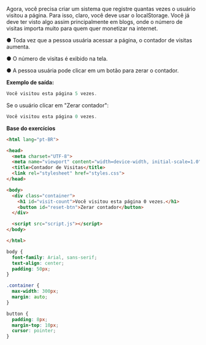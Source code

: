 Agora, você precisa criar um sistema que registre quantas vezes o usuário visitou a página. Para isso, claro, você deve usar o localStorage. Você já deve ter visto algo assim principalmente em blogs, onde o número de visitas importa muito para quem quer monetizar na internet.

●  Toda vez que a pessoa usuária acessar a página, o contador de visitas aumenta.

● O número de visitas é exibido na tela.

● A pessoa usuária pode clicar em um botão para zerar o contador.

**Exemplo de saída:**

```js
Você visitou esta página 5 vezes.
```

Se o usuário clicar em "Zerar contador":

```js
Você visitou esta página 0 vezes.
```

**Base do exercícios**

```html
<html lang="pt-BR">

<head>
  <meta charset="UTF-8">
  <meta name="viewport" content="width=device-width, initial-scale=1.0">
  <title>Contador de Visitas</title>
  <link rel="stylesheet" href="styles.css">
</head>

<body>
  <div class="container">
    <h1 id="visit-count">Você visitou esta página 0 vezes.</h1>
    <button id="reset-btn">Zerar contador</button>
  </div>

  <script src="script.js"></script>
</body>

</html>
```

```css
body {
  font-family: Arial, sans-serif;
  text-align: center;
  padding: 50px;
}

.container {
  max-width: 300px;
  margin: auto;
}

button {
  padding: 8px;
  margin-top: 10px;
  cursor: pointer;
}

```

